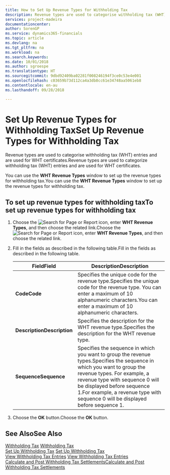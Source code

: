 ```yaml
---
title: How to Set Up Revenue Types for Withholding Tax
description: Revenue types are used to categorise withholding tax (WHT) entries and are used for WHT certificates.
services: project-madeira
documentationcenter: 
author: SorenGP
ms.service: dynamics365-financials
ms.topic: article
ms.devlang: na
ms.tgt_pltfrm: na
ms.workload: na
ms.search.keywords: 
ms.date: 10/01/2018
ms.author: sgroespe
ms.translationtype: HT
ms.sourcegitcommit: 9dbd92409ba02281f008246194f3ce0c53e4e001
ms.openlocfilehash: c03659b73d112ca4a3db8cc61e34748aa5061eb8
ms.contentlocale: en-au
ms.lasthandoff: 09/28/2018

---
```

# <a name="set-up-revenue-types-for-withholding-tax"></a><span data-ttu-id="6ea1c-103">Set Up Revenue Types for Withholding Tax</span><span class="sxs-lookup"><span data-stu-id="6ea1c-103">Set Up Revenue Types for Withholding Tax</span></span>
<span data-ttu-id="6ea1c-104">Revenue types are used to categorise withholding tax (WHT) entries and are used for WHT certificates.</span><span class="sxs-lookup"><span data-stu-id="6ea1c-104">Revenue types are used to categorize withholding tax (WHT) entries and are used for WHT certificates.</span></span>  

<span data-ttu-id="6ea1c-105">You can use the **WHT Revenue Types** window to set up the revenue types for withholding tax.</span><span class="sxs-lookup"><span data-stu-id="6ea1c-105">You can use the **WHT Revenue Types** window to set up the revenue types for withholding tax.</span></span>  

## <a name="to-set-up-revenue-types-for-withholding-tax"></a><span data-ttu-id="6ea1c-106">To set up revenue types for withholding tax</span><span class="sxs-lookup"><span data-stu-id="6ea1c-106">To set up revenue types for withholding tax</span></span>  

1.  <span data-ttu-id="6ea1c-107">Choose the ![Search for Page or Report](../../media/ui-search/search_small.png "Search for Page or Report icon") icon, enter **WHT Revenue Types**, and then choose the related link.</span><span class="sxs-lookup"><span data-stu-id="6ea1c-107">Choose the ![Search for Page or Report](../../media/ui-search/search_small.png "Search for Page or Report icon") icon, enter **WHT Revenue Types**, and then choose the related link.</span></span>  
2.  <span data-ttu-id="6ea1c-108">Fill in the fields as described in the following table.</span><span class="sxs-lookup"><span data-stu-id="6ea1c-108">Fill in the fields as described in the following table.</span></span>  

    |<span data-ttu-id="6ea1c-109">Field</span><span class="sxs-lookup"><span data-stu-id="6ea1c-109">Field</span></span>|<span data-ttu-id="6ea1c-110">Description</span><span class="sxs-lookup"><span data-stu-id="6ea1c-110">Description</span></span>|  
    |---------------------------------|---------------------------------------|  
    |<span data-ttu-id="6ea1c-111">**Code**</span><span class="sxs-lookup"><span data-stu-id="6ea1c-111">**Code**</span></span>|<span data-ttu-id="6ea1c-112">Specifies the unique code for the revenue type.</span><span class="sxs-lookup"><span data-stu-id="6ea1c-112">Specifies the unique code for the revenue type.</span></span> <span data-ttu-id="6ea1c-113">You can enter a maximum of 10 alphanumeric characters.</span><span class="sxs-lookup"><span data-stu-id="6ea1c-113">You can enter a maximum of 10 alphanumeric characters.</span></span>|  
    |<span data-ttu-id="6ea1c-114">**Description**</span><span class="sxs-lookup"><span data-stu-id="6ea1c-114">**Description**</span></span>|<span data-ttu-id="6ea1c-115">Specifies the description for the WHT revenue type.</span><span class="sxs-lookup"><span data-stu-id="6ea1c-115">Specifies the description for the WHT revenue type.</span></span>|  
    |<span data-ttu-id="6ea1c-116">**Sequence**</span><span class="sxs-lookup"><span data-stu-id="6ea1c-116">**Sequence**</span></span>|<span data-ttu-id="6ea1c-117">Specifies the sequence in which you want to group the revenue types.</span><span class="sxs-lookup"><span data-stu-id="6ea1c-117">Specifies the sequence in which you want to group the revenue types.</span></span> <span data-ttu-id="6ea1c-118">For example, a revenue type with sequence 0 will be displayed before sequence 1.</span><span class="sxs-lookup"><span data-stu-id="6ea1c-118">For example, a revenue type with sequence 0 will be displayed before sequence 1.</span></span>|  

3.  <span data-ttu-id="6ea1c-119">Choose the **OK** button.</span><span class="sxs-lookup"><span data-stu-id="6ea1c-119">Choose the **OK** button.</span></span>  

## <a name="see-also"></a><span data-ttu-id="6ea1c-120">See Also</span><span class="sxs-lookup"><span data-stu-id="6ea1c-120">See Also</span></span>  
 <span data-ttu-id="6ea1c-121">[Withholding Tax](withholding-tax.md) </span><span class="sxs-lookup"><span data-stu-id="6ea1c-121">[Withholding Tax](withholding-tax.md) </span></span>  
 <span data-ttu-id="6ea1c-122">[Set Up Withholding Tax](how-to-set-up-withholding-tax.md) </span><span class="sxs-lookup"><span data-stu-id="6ea1c-122">[Set Up Withholding Tax](how-to-set-up-withholding-tax.md) </span></span>  
 <span data-ttu-id="6ea1c-123">[View Withholding Tax Entries](how-to-view-withholding-tax-entries.md) </span><span class="sxs-lookup"><span data-stu-id="6ea1c-123">[View Withholding Tax Entries](how-to-view-withholding-tax-entries.md) </span></span>  
 [<span data-ttu-id="6ea1c-124">Calculate and Post Withholding Tax Settlements</span><span class="sxs-lookup"><span data-stu-id="6ea1c-124">Calculate and Post Withholding Tax Settlements</span></span>](how-to-calculate-and-post-withholding-tax-settlements.md)

